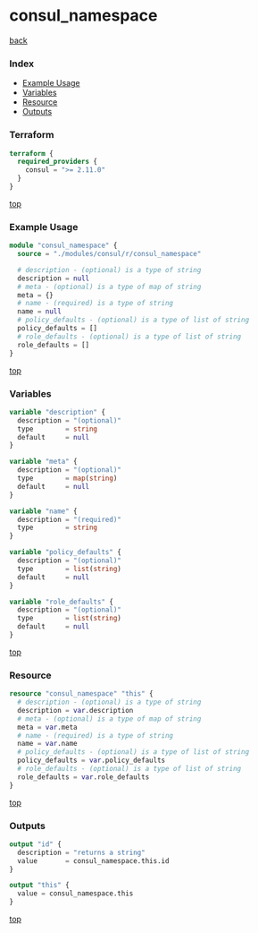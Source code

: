 # consul_namespace

[back](../consul.md)

### Index

- [Example Usage](#example-usage)
- [Variables](#variables)
- [Resource](#resource)
- [Outputs](#outputs)

### Terraform

```terraform
terraform {
  required_providers {
    consul = ">= 2.11.0"
  }
}
```

[top](#index)

### Example Usage

```terraform
module "consul_namespace" {
  source = "./modules/consul/r/consul_namespace"

  # description - (optional) is a type of string
  description = null
  # meta - (optional) is a type of map of string
  meta = {}
  # name - (required) is a type of string
  name = null
  # policy_defaults - (optional) is a type of list of string
  policy_defaults = []
  # role_defaults - (optional) is a type of list of string
  role_defaults = []
}
```

[top](#index)

### Variables

```terraform
variable "description" {
  description = "(optional)"
  type        = string
  default     = null
}

variable "meta" {
  description = "(optional)"
  type        = map(string)
  default     = null
}

variable "name" {
  description = "(required)"
  type        = string
}

variable "policy_defaults" {
  description = "(optional)"
  type        = list(string)
  default     = null
}

variable "role_defaults" {
  description = "(optional)"
  type        = list(string)
  default     = null
}
```

[top](#index)

### Resource

```terraform
resource "consul_namespace" "this" {
  # description - (optional) is a type of string
  description = var.description
  # meta - (optional) is a type of map of string
  meta = var.meta
  # name - (required) is a type of string
  name = var.name
  # policy_defaults - (optional) is a type of list of string
  policy_defaults = var.policy_defaults
  # role_defaults - (optional) is a type of list of string
  role_defaults = var.role_defaults
}
```

[top](#index)

### Outputs

```terraform
output "id" {
  description = "returns a string"
  value       = consul_namespace.this.id
}

output "this" {
  value = consul_namespace.this
}
```

[top](#index)